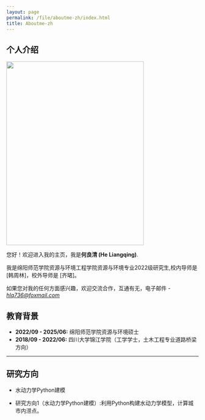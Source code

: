 ```yaml
---
layout: page
permalink: /file/aboutme-zh/index.html
title: Aboutme-zh
---
```


## 个人介绍

<img src="https://longyistar.github.io/heliangqing.jpg" class="floatpic" width="360" height="480">

<br>

您好！欢迎进入我的主页，我是**何良清 (He Liangqing)**.

我是绵阳师范学院资源与环境工程学院资源与环境专业2022级研究生,校内导师是 [韩周林]，校外导师是 [齐珺]。

如果您对我的任何方面感兴趣，欢迎交流合作，互通有无，电子邮件 - *hlq736@foxmail.com*

## 教育背景

- **2022/09 - 2025/06:** 绵阳师范学院资源与环境硕士
- **2018/09 - 2022/06:** 四川大学锦江学院（工学学士，土木工程专业道路桥梁方向）

---

## 研究方向

- 水动力学Python建模

- 研究方向1（水动力学Python建模）:利用Python构建水动力学模型，计算城市内涝点。
